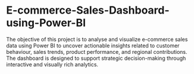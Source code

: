 # E-commerce-Sales-Dashboard-using-Power-BI
The objective of this project is to analyse and visualize e-commerce sales data using Power BI to uncover actionable insights related to customer behaviour, sales trends, product performance, and regional contributions. The dashboard is designed to support strategic decision-making through interactive and visually rich analytics.
